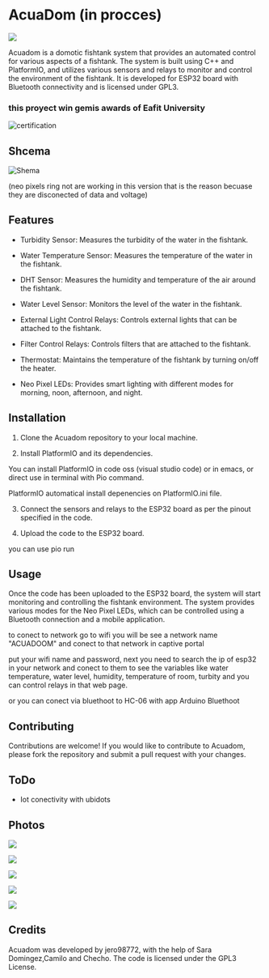 # AcuaDom (in procces)

![](https://github.com/jero98772/AcuaDom/blob/firstPrototype/docs/images/logo.png?raw=true)

Acuadom is a domotic fishtank system that provides an automated control for various aspects of a fishtank. The system is built using C++ and PlatformIO, and utilizes various sensors and relays to monitor and control the environment of the fishtank. It is developed for ESP32 board with Bluetooth connectivity and is licensed under GPL3.

### this proyect win gemis awards of Eafit University

![certification](https://raw.githubusercontent.com/jero98772/AcuaDom/main/docs/images/gemiswin.jpeg)

## Shcema

![Shema](https://raw.githubusercontent.com/jero98772/AcuaDom/main/docs/images/Schema.jpeg)

(neo pixels ring not are working in this version that is the reason becuase they are disconected of data and voltage)

## Features

- Turbidity Sensor: Measures the turbidity of the water in the fishtank.

- Water Temperature Sensor: Measures the temperature of the water in the fishtank.

- DHT Sensor: Measures the humidity and temperature of the air around the fishtank.

- Water Level Sensor: Monitors the level of the water in the fishtank.

- External Light Control Relays: Controls external lights that can be attached to the fishtank.

- Filter Control Relays: Controls filters that are attached to the fishtank.

- Thermostat: Maintains the temperature of the fishtank by turning on/off the heater.

- Neo Pixel LEDs: Provides smart lighting with different modes for morning, noon, afternoon, and night.

## Installation

1. Clone the Acuadom repository to your local machine.

2. Install PlatformIO and its dependencies.

You can install PlatformIO in code oss (visual studio code) or in emacs, or direct use in terminal with Pio command.

PlatformIO automatical install depenencies on PlatformIO.ini file.

3. Connect the sensors and relays to the ESP32 board as per the pinout specified in the code.

4. Upload the code to the ESP32 board.

you can use pio run

## Usage

Once the code has been uploaded to the ESP32 board, the system will start monitoring and controlling the fishtank environment. The system provides various modes for the Neo Pixel LEDs, which can be controlled using a Bluetooth connection and a mobile application.

to conect to network go to wifi you will be see a network name "ACUADOOM" and conect to that network in captive portal 

put your wifi name and password, next you need to search the ip of esp32 in your network and conect to them to see the variables like water temperature, water level, humidity, temperature of room, turbity and you can control relays in that web page.

or you can conect via bluethoot to HC-06 with app Arduino Bluethoot

## Contributing
Contributions are welcome! If you would like to contribute to Acuadom, please fork the repository and submit a pull request with your changes.

## ToDo

- Iot conectivity with ubidots

## Photos

![](https://raw.githubusercontent.com/jero98772/AcuaDom/main/docs/images/acuarium1.jpeg)

![](https://raw.githubusercontent.com/jero98772/AcuaDom/main/docs/images/acuarium2.jpeg)

![](https://github.com/jero98772/AcuaDom/blob/main/docs/images/appbluethoot.jpeg)

![](https://raw.githubusercontent.com/jero98772/AcuaDom/main/docs/images/wifimanager.jpeg)

![](https://github.com/jero98772/AcuaDom/blob/main/docs/images/wifiwebserver.jpeg)

## Credits
Acuadom was developed by jero98772, with the help of Sara Domingez,Camilo and Checho. The code is licensed under the GPL3 License.

